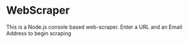 # WebScraper
This is a Node.js console based web-scraper. Enter a URL and an Email Address to begin scraping
